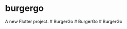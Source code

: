 # burgergo

A new Flutter project.
#   B u r g e r G o  
 #   B u r g e r G o  
 #   B u r g e r G o  
 